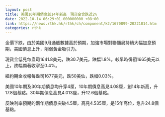 ```yaml
---
layout: post
title: 美國10年期債息創14年新高　現貨金曾跌近2%
date: 2022-10-14 06:29:01.000000000 +08:00
link: https://news.rthk.hk/rthk/ch/component/k2/1670899-20221014.htm
categories: rthk
---
```


金價下跌，由於美國9月通脹數據高於預期，加強市場對聯儲局持續大幅加息預期，美國債息上升，削弱黃金吸引力。

現貨金低見每盎司1641.8美元，跌30.7美元，跌幅1.8%。較早時徘徊1665美元以上，跌幅顯著收窄至0.4%。

紐約期金收報每盎司1677美元，跌50美仙，跌幅0.03%。

美國10年期及30年期債息均升穿4厘，10年期債息高見4.08厘，創14年新高，升17.8個基點。30年期債息高見4.013厘，升12.6個基點。

反映利率預期的兩年期債息突破4.5厘，高見4.535厘，是15年高位，急升24.8個基點。
